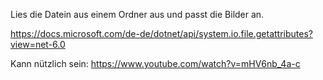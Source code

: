 Lies die Datein aus einem Ordner aus und passt die Bilder an.

https://docs.microsoft.com/de-de/dotnet/api/system.io.file.getattributes?view=net-6.0

Kann nützlich sein:
https://www.youtube.com/watch?v=mHV6nb_4a-c

